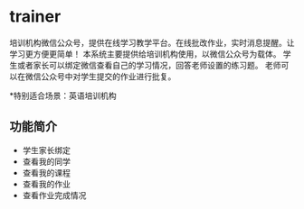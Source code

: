 # trainer
培训机构微信公众号，提供在线学习教学平台。在线批改作业，实时消息提醒。让学习更方便更简单！
本系统主要提供给培训机构使用，以微信公众号为载体。
学生或者家长可以绑定微信查看自己的学习情况，回答老师设置的练习题。
老师可以在微信公众号中对学生提交的作业进行批复。

*特别适合场景：英语培训机构

## 功能简介

* 学生家长绑定
* 查看我的同学
* 查看我的课程
* 查看我的作业
* 查看作业完成情况

